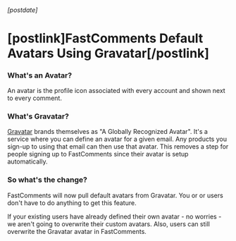 ###### [postdate]
# [postlink]FastComments Default Avatars Using Gravatar[/postlink]

### What's an Avatar?

An avatar is the profile icon associated with every account and shown next to every comment.

### What's Gravatar?

<a href="https://en.gravatar.com/" target="_blank">Gravatar</a> brands themselves as "A Globally Recognized Avatar".
It's a service where you can define an avatar for a given email. Any products you sign-up to using that email can then
use that avatar. This removes a step for people signing up to FastComments since their avatar is setup automatically.

### So what's the change?

FastComments will now pull default avatars from Gravatar. You or or users don't have to do anything to get this feature.

If your existing users have already defined their own avatar - no worries - we aren't going to overwrite their custom avatars.
Also, users can still overwrite the Gravatar avatar in FastComments.
